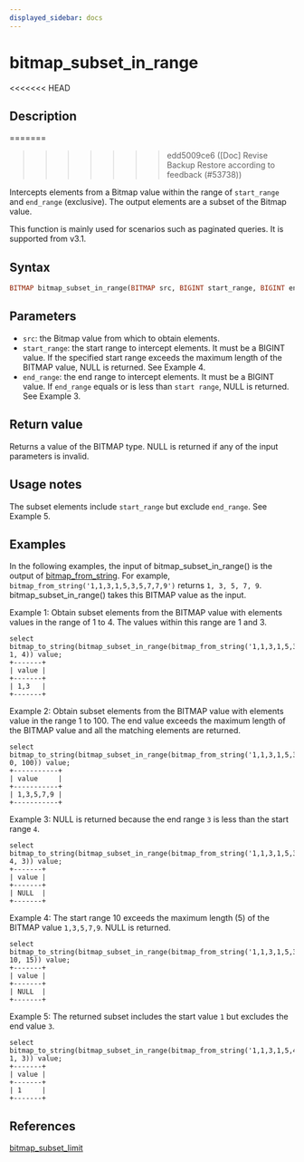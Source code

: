 ```yaml
---
displayed_sidebar: docs
---
```


# bitmap_subset_in_range

<<<<<<< HEAD
## Description
=======

>>>>>>> edd5009ce6 ([Doc] Revise Backup Restore according to feedback (#53738))

Intercepts elements from a Bitmap value within the range of `start_range` and `end_range` (exclusive). The output elements are a subset of the Bitmap value.

This function is mainly used for scenarios such as paginated queries. It is supported from v3.1.

## Syntax

```Haskell
BITMAP bitmap_subset_in_range(BITMAP src, BIGINT start_range, BIGINT end_range)
```

## Parameters

- `src`: the Bitmap value from which to obtain elements.
- `start_range`: the start range to intercept elements. It must be a BIGINT value. If the specified start range exceeds the maximum length of the BITMAP value, NULL is returned. See Example 4.
- `end_range`: the end range to intercept elements. It must be a BIGINT value. If `end_range` equals or is less than `start range`, NULL is returned. See Example 3.

## Return value

Returns a value of the BITMAP type. NULL is returned if any of the input parameters is invalid.

## Usage notes

The subset elements include `start_range` but exclude `end_range`. See Example 5.

## Examples

In the following examples, the input of bitmap_subset_in_range() is the output of [bitmap_from_string](./bitmap_from_string.md). For example, `bitmap_from_string('1,1,3,1,5,3,5,7,7,9')` returns `1, 3, 5, 7, 9`. bitmap_subset_in_range() takes this BITMAP value as the input.

Example 1: Obtain subset elements from the BITMAP value with elements values in the range of 1 to 4. The values within this range are 1 and 3.

```Plaintext
select bitmap_to_string(bitmap_subset_in_range(bitmap_from_string('1,1,3,1,5,3,5,7,7,9'), 1, 4)) value;
+-------+
| value |
+-------+
| 1,3   |
+-------+
```

Example 2: Obtain subset elements from the BITMAP value with elements value in the range 1 to 100. The end value exceeds the maximum length of the BITMAP value and all the matching elements are returned.

```Plaintext
select bitmap_to_string(bitmap_subset_in_range(bitmap_from_string('1,1,3,1,5,3,5,7,7,9'), 0, 100)) value;
+-----------+
| value     |
+-----------+
| 1,3,5,7,9 |
+-----------+
```

Example 3: NULL is returned because the end range `3` is less than the start range `4`.

```Plaintext
select bitmap_to_string(bitmap_subset_in_range(bitmap_from_string('1,1,3,1,5,3,5,7,7,9'), 4, 3)) value;
+-------+
| value |
+-------+
| NULL  |
+-------+
```

Example 4: The start range 10 exceeds the maximum length (5) of the BITMAP value `1,3,5,7,9`. NULL is returned.

```Plain
select bitmap_to_string(bitmap_subset_in_range(bitmap_from_string('1,1,3,1,5,3,5,7,7,9'), 10, 15)) value;
+-------+
| value |
+-------+
| NULL  |
+-------+
```

Example 5: The returned subset includes the start value `1` but excludes the end value `3`.

```plaintext
select bitmap_to_string(bitmap_subset_in_range(bitmap_from_string('1,1,3,1,5,4,5,6,7,9'), 1, 3)) value;
+-------+
| value |
+-------+
| 1     |
+-------+
```

## References

[bitmap_subset_limit](./bitmap_subset_limit.md)
